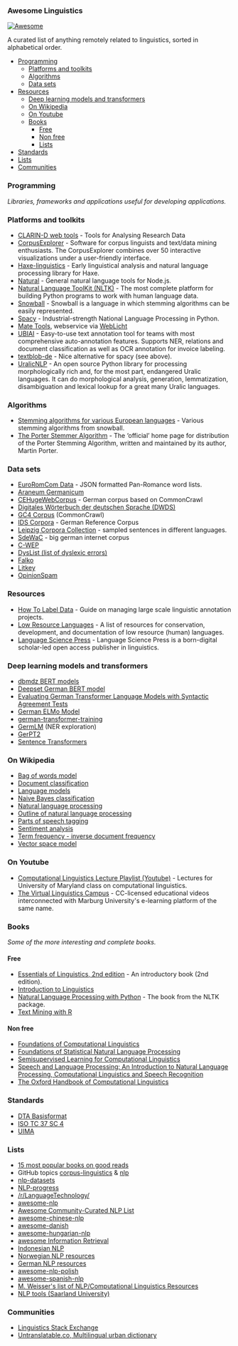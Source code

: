 ### Awesome Linguistics
[![Awesome](https://cdn.rawgit.com/sindresorhus/awesome/d7305f38d29fed78fa85652e3a63e154dd8e8829/media/badge.svg)](https://github.com/sindresorhus/awesome)

A curated list of anything remotely related to linguistics, sorted in alphabetical order.

- [Programming](#programming)
    - [Platforms and toolkits](#platforms-and-toolkits)
    - [Algorithms](#algorithms)
    - [Data sets](#data-sets)
- [Resources](#resources)
    - [Deep learning models and transformers](#deep-learning-models-and-transformers)
    - [On Wikipedia](#on-wikipedia)
    - [On Youtube](#on-youtube)
    - [Books](#books)
        - [Free](#free)
        - [Non free](#non-free)
        - [Lists](#lists)
- [Standards](#standards)
- [Lists](#lists)
- [Communities](#communities)

### Programming
*Libraries, frameworks and applications useful for developing applications.*

### Platforms and toolkits
* [CLARIN-D web tools](https://www.clarin-d.net/en/analysing) - Tools for Analysing Research Data 
* [CorpusExplorer](https://notes.jan-oliver-ruediger.de/software/corpusexplorer-overview/) - Software for corpus linguists and text/data mining enthusiasts. The CorpusExplorer combines over 50 interactive visualizations under a user-friendly interface.
* [Haxe-linguistics](https://github.com/sexybiggetje/haxe-linguistics) - Early linguistical analysis and natural language processing library for Haxe.
* [Natural](https://github.com/NaturalNode/natural) - General natural language tools for Node.js.
* [Natural Language ToolKit (NLTK)](http://www.nltk.org/) - The most complete platform for building Python programs to work with human language data.
* [Snowball](https://snowballstem.org/) - Snowball is a language in which stemming algorithms can be easily represented.
* [Spacy](https://spacy.io/) - Industrial-strength  National Language Processing in Python.
* [Mate Tools](http://hdl.handle.net/11022/1007-0000-0000-8E4E-A), webservice via [WebLicht](https://weblicht.sfs.uni-tuebingen.de/)
* [UBIAI](https://ubiai.tools/) - Easy-to-use text annotation tool for teams with most comprehensive auto-annotation features. Supports NER, relations and document classification as well as OCR annotation for invoice labeling.
* [textblob-de](https://github.com/markuskiller/textblob-de) - Nice alternative for spacy (see above).
* [UralicNLP](https://github.com/mikahama/uralicNLP) - An open source Python library for processing morphologically rich and, for the most part, endangered Uralic languages. It can do morphological analysis, generation, lemmatization, disambiguation and lexical lookup for a great many Uralic languages.

### Algorithms
* [Stemming algorithms for various European languages](http://snowball.tartarus.org/texts/stemmersoverview.html) - Various stemming algorithms from snowball.
* [The Porter Stemmer Algorithm](http://tartarus.org/martin/PorterStemmer/) - The ‘official’ home page for distribution of the Porter Stemming Algorithm, written and maintained by its author, Martin Porter.

### Data sets
* [EuroRomCom Data](https://github.com/kirkins/euroromcom) - JSON formatted Pan-Romance word lists.
* [Araneum Germanicum](http://aranea.juls.savba.sk/aranea_about/_germanicum.html)
* [CEHugeWebCorpus](https://lindat.mff.cuni.cz/repository/xmlui/handle/11372/LRT-2638) - German corpus based on CommonCrawl
* [Digitales Wörterbuch der deutschen Sprache (DWDS)](https://dwds.de)
* [GC4 Corpus](https://german-nlp-group.github.io/projects/gc4-corpus.html) (CommonCrawl)
* [IDS Corpora](https://www1.ids-mannheim.de/kl/projekte/korpora) - German Reference Corpus
* [Leipzig Corpora Collection](https://wortschatz.uni-leipzig.de/en/download/) - sampled sentences in different languages.
* [SdeWaC](https://www.ims.uni-stuttgart.de/forschung/ressourcen/korpora/sdewac.en.html) - big german internet corpus
* [C-WEP](http://lingured.info/linguistic-resources/cwep/)
* [DysList (list of dyslexic errors)](https://github.com/Rauschii/DysListGerman)
* [Falko](https://www.linguistik.hu-berlin.de/de/institut/professuren/korpuslinguistik/forschung/falko)
* [Litkey](https://www.linguistics.ruhr-uni-bochum.de/litkeycorpus/)
* [OpinionSpam](https://github.com/hdaSprachtechnologie/OpinionSpam)

### Resources
* [How To Label Data](https://www.lighttag.io/how-to-label-data/) - Guide on managing large scale linguistic annotation projects.
* [Low Resource Languages](https://github.com/RIchardLitt/low-resource-languages) - A list of resources for conservation, development, and documentation of low resource (human) languages.
* [Language Science Press](https://langsci-press.org/) - Language Science Press is a born-digital scholar-led open access publisher in linguistics.

### Deep learning models and transformers

* [dbmdz BERT models](https://github.com/dbmdz/berts)
* [Deepset German BERT model](https://deepset.ai/german-bert)
* [Evaluating German Transformer Language Models with Syntactic Agreement Tests](https://github.com/DFKI-NLP/gevalm)
* [German ELMo Model](https://github.com/t-systems-on-site-services-gmbh/german-elmo-model)
* [german-transformer-training](https://github.com/PhilipMay/german-transformer-training)
* [GermLM](https://github.com/tonianelope/Multilingual-BERT) (NER exploration)
* [GerPT2](https://github.com/bminixhofer/gerpt2)
* [Sentence Transformers](https://github.com/UKPLab/sentence-transformers)

### On Wikipedia
* [Bag of words model](https://en.wikipedia.org/wiki/Bag-of-words_model)
* [Document classification](https://en.wikipedia.org/wiki/Document_classification)
* [Language models](https://en.wikipedia.org/wiki/Language_model)
* [Naive Bayes classification](https://en.wikipedia.org/wiki/Naive_Bayes_classifier)
* [Natural language processing](https://en.wikipedia.org/wiki/Natural_language_processing)
* [Outline of natural language processing](https://en.wikipedia.org/wiki/Outline_of_natural_language_processing)
* [Parts of speech tagging](https://en.wikipedia.org/wiki/Part-of-speech_tagging)
* [Sentiment analysis](https://en.wikipedia.org/wiki/Sentiment_analysis)
* [Term frequency - inverse document frequency](https://en.wikipedia.org/wiki/Tf%E2%80%93idf)
* [Vector space model](https://en.wikipedia.org/wiki/Vector_space_model)

### On Youtube
* [Computational Linguistics Lecture Playlist (Youtube)](https://www.youtube.com/playlist?list=PLegWUnz91WfuPebLI97-WueAP90JO-15i) - Lectures for University of Maryland class on computational linguistics.
* [The Virtual Linguistics Campus](https://www.youtube.com/channel/UCaMpov1PPVXGcKYgwHjXB3g) - CC-licensed educational videos interconnected with Marburg University's e-learning platform of the same name.

### Books
*Some of the more interesting and complete books.*

#### Free
* [Essentials of Linguistics, 2nd edition](https://ecampusontario.pressbooks.pub/essentialsoflinguistics2/) - An introductory book (2nd edition).
* [Introduction to Linguistics](https://linguistics.ucla.edu/people/Kracht/courses/ling20-fall07/ling-intro.pdf)
* [Natural Language Processing with Python](https://www.nltk.org/book/) - The book from the NLTK package.
* [Text Mining with R](https://www.tidytextmining.com)

#### Non free
* [Foundations of Computational Linguistics](https://books.google.com/books?id=o9iGAgAAQBAJ&dq=Foundations+of+Computational+Linguistics&hl=nl&source=gbs_navlinks_s)
* [Foundations of Statistical Natural Language Processing](https://books.google.nl/books?id=YiFDxbEX3SUC)
* [Semisupervised Learning for Computational Linguistics](https://books.google.com/books/about/Semisupervised_Learning_for_Computationa.html?id=VCd67cGB_rAC&redir_esc=y)
* [Speech and Language Processing: An Introduction to Natural Language Processing, Computational Linguistics and Speech Recognition](https://books.google.nl/books?id=fZmj5UNK8AQC)
* [The Oxford Handbook of Computational Linguistics](https://www.oxfordhandbooks.com/view/10.1093/oxfordhb/9780199276349.001.0001/oxfordhb-9780199276349)

### Standards

* [DTA Basisformat](https://www.deutschestextarchiv.de/doku/basisformat/)
* [ISO TC 37 SC 4](https://www.iso.org/committee/297592.html)
* [UIMA](https://docs.oasis-open.org/uima/v1.0/os/uima-spec-os.html)

### Lists
* [15 most popular books on good reads](https://www.goodreads.com/shelf/show/natural-language-processing)
* GitHub topics [corpus-linguistics](https://github.com/topics/corpus-linguistics) & [nlp](https://github.com/topics/nlp)
* [nlp-datasets](https://github.com/niderhoff/nlp-datasets)
* [NLP-progress](https://github.com/sebastianruder/NLP-progress)
* [/r/LanguageTechnology/](https://www.reddit.com/r/LanguageTechnology/)
* [awesome-nlp](https://github.com/keon/awesome-nlp)
* [Awesome Community-Curated NLP List](https://github.com/alvations/awesome-community-curated-nlp)
* [awesome-chinese-nlp](https://github.com/crownpku/Awesome-Chinese-NLP)
* [awesome-danish](https://github.com/fnielsen/awesome-danish)
* [awesome-hungarian-nlp](https://github.com/oroszgy/awesome-hungarian-nlp)
* [awesome Information Retrieval](https://github.com/harpribot/awesome-information-retrieval)
* [Indonesian NLP](https://github.com/kmkurn/id-nlp-resource)
* [Norwegian NLP resources](https://github.com/web64/norwegian-nlp-resources)
* [German NLP resources](https://github.com/adbar/German-NLP/)
* [awesome-nlp-polish](https://github.com/ksopyla/awesome-nlp-polish)
* [awesome-spanish-nlp](https://github.com/dav009/awesome-spanish-nlp)
* [M. Weisser's list of NLP/Computational Linguistics Resources](https://martinweisser.org/corpora_site/comp_ling_resources.html)
* [NLP tools (Saarland University)](https://www.coli.uni-saarland.de/~csporled/page.php?id=tools)

### Communities
* [Linguistics Stack Exchange](https://linguistics.stackexchange.com/)
* [Untranslatable.co, Multilingual urban dictionary](https://untranslatable.co/)

